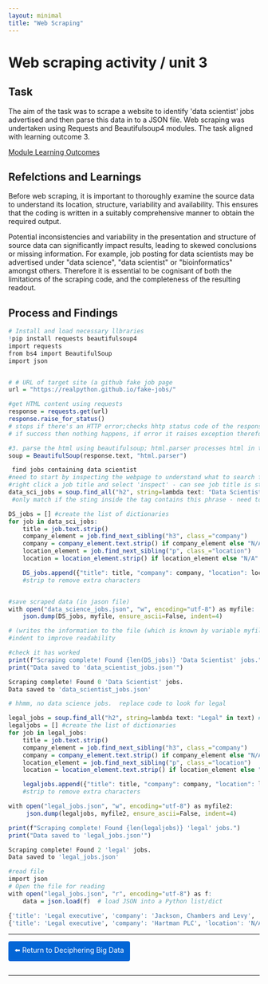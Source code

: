 ```yaml
---
layout: minimal
title: "Web Scraping"
---
```


# Web scraping activity / unit 3

## Task

The aim of the task was to scrape a website to identify 'data scientist' jobs advertised and then parse this data in to a JSON file.  Web scraping was undertaken using Requests and Beautifulsoup4 modules.  The task aligned with learning outcome 3.

[Module Learning Outcomes](https://sjackson-ds25.github.io/DecipheringBigData/LearningObjectives.html)


## Refelctions and Learnings

Before web scraping, it is important to thoroughly examine the source data to understand its location, structure, variability and availability.  This ensures that the coding is written in a suitably comprehensive manner to obtain the required output.  

Potential inconsistencies and variability in the presentation and structure of source data can significantly impact results, leading to skewed conclusions or missing information.  For example, job posting for data scientists may be advertised under "data science", "data scientist" or "bioinformatics" amongst others.  Therefore it is essential to be cognisant of both the limitations of the scraping code, and the completeness of the resulting readout. 

## Process and Findings

```r
# Install and load necessary llbraries
!pip install requests beautifulsoup4
import requests
from bs4 import BeautifulSoup
import json


# # URL of target site (a github fake job page
url = "https://realpython.github.io/fake-jobs/"

#get HTML content using requests
response = requests.get(url)
response.raise_for_status()  
# stops if there's an HTTP error;checks hhtp status code of the response; 
# if success then nothing happens, if error it raises exception therefore stops program (failed requests get flagged)

#3. parse the html using beautifulsoup; html.parser processes html in to structured format
soup = BeautifulSoup(response.text, "html.parser")

 find jobs containing data scientist
#need to start by inspecting the webpage to understand what to search for
#right click a job title and select 'inspect' - can see job title is stored under h2
data_sci_jobs = soup.find_all("h2", string=lambda text: "Data Scientist" in text)
 #only match if the sting inside the tag contains this phrase - need to be aware of variations in potential matches to ensure all is captured.

DS_jobs = [] #create the list of dictionaries
for job in data_sci_jobs:
    title = job.text.strip()
    company_element = job.find_next_sibling("h3", class_="company")
    company = company_element.text.strip() if company_element else "N/A"
    location_element = job.find_next_sibling("p", class_="location")
    location = location_element.strip() if location_element else "N/A"

    DS_jobs.append({"title": title, "company": company, "location": location})
    #strip to remove extra characters


#save scraped data (in jason file)
with open("data_science_jobs.json", "w", encoding="utf-8") as myfile:
    json.dump(DS_jobs, myfile, ensure_ascii=False, indent=4)

# (writes the information to the file (which is known by variable myfile, ensure_ascii=False makes sure any special characters etc are kept
#indent to improve readability

#check it has worked
print(f"Scraping complete! Found {len(DS_jobs)} 'Data Scientist' jobs.")
print("Data saved to 'data_scientist_jobs.json'")

Scraping complete! Found 0 'Data Scientist' jobs.
Data saved to 'data_scientist_jobs.json'

# hhmm, no data science jobs.  replace code to look for legal 

legal_jobs = soup.find_all("h2", string=lambda text: "Legal" in text) #only match if the sting inside the tag contains this phrase
legaljobs = [] #create the list of dictionaries
for job in legal_jobs:
    title = job.text.strip()
    company_element = job.find_next_sibling("h3", class_="company")
    company = company_element.text.strip() if company_element else "N/A"
    location_element = job.find_next_sibling("p", class_="location")
    location = location_element.text.strip() if location_element else "N/A"

    legaljobs.append({"title": title, "company": company, "location": location})
    #strip to remove extra characters

with open("legal_jobs.json", "w", encoding="utf-8") as myfile2:
     json.dump(legaljobs, myfile2, ensure_ascii=False, indent=4)   

print(f"Scraping complete! Found {len(legaljobs)} 'legal' jobs.")
print("Data saved to 'legal_jobs.json'")

Scraping complete! Found 2 'legal' jobs.
Data saved to 'legal_jobs.json'

#read file
import json
# Open the file for reading
with open("legal_jobs.json", "r", encoding="utf-8") as f:
    data = json.load(f)  # load JSON into a Python list/dict

{'title': 'Legal executive', 'company': 'Jackson, Chambers and Levy', 'location': 'N/A'}
{'title': 'Legal executive', 'company': 'Hartman PLC', 'location': 'N/A'}

```
 


<hr>

<a href="https://sjackson-ds25.github.io/DecipheringBigData/Landing%20page.html" style="display:inline-block; padding:8px 12px; background-color:#0366d6; color:white; text-decoration:none; border-radius:4px; margin-bottom:1em;">⬅️ Return to Deciphering Big Data</a>

<hr>
